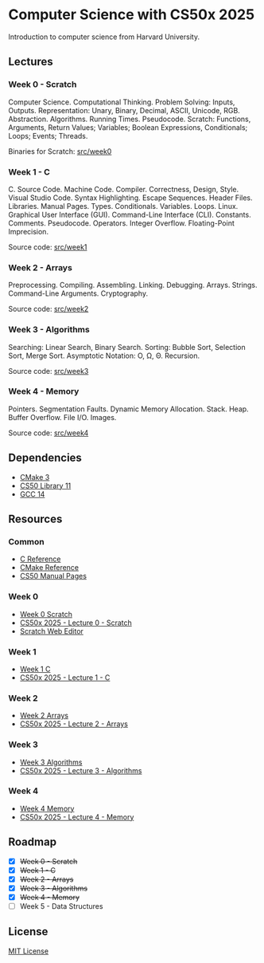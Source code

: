 # Computer Science with CS50x 2025

Introduction to computer science from Harvard University.

## Lectures

### Week 0 - Scratch

Computer Science. Computational Thinking. Problem Solving: Inputs, Outputs. Representation: Unary, Binary, Decimal, ASCII, Unicode, RGB. Abstraction. Algorithms. Running Times. Pseudocode. Scratch: Functions, Arguments, Return Values; Variables; Boolean Expressions, Conditionals; Loops; Events; Threads.

Binaries for Scratch: [src/week0](src/week0)

### Week 1 - C

C. Source Code. Machine Code. Compiler. Correctness, Design, Style. Visual Studio Code. Syntax Highlighting. Escape Sequences. Header Files. Libraries. Manual Pages. Types. Conditionals. Variables. Loops. Linux. Graphical User Interface (GUI). Command-Line Interface (CLI). Constants. Comments. Pseudocode. Operators. Integer Overflow. Floating-Point Imprecision.

Source code: [src/week1](src/week1)

### Week 2 - Arrays

Preprocessing. Compiling. Assembling. Linking. Debugging. Arrays. Strings. Command-Line Arguments. Cryptography.

Source code: [src/week2](src/week2)

### Week 3 - Algorithms

Searching: Linear Search, Binary Search. Sorting: Bubble Sort, Selection Sort, Merge Sort. Asymptotic Notation: O, Ω, Θ. Recursion.

Source code: [src/week3](src/week3)

### Week 4 - Memory

Pointers. Segmentation Faults. Dynamic Memory Allocation. Stack. Heap. Buffer Overflow. File I/O. Images.

Source code: [src/week4](src/week4)

## Dependencies

- [CMake 3](https://cmake.org/)
- [CS50 Library 11](https://github.com/cs50/libcs50)
- [GCC 14](https://gcc.gnu.org/)

## Resources

### Common

- [C Reference](https://en.cppreference.com/w/c/language)
- [CMake Reference](https://cmake.org/cmake/help/latest/)
- [CS50 Manual Pages](https://manual.cs50.io/)

### Week 0

- [Week 0 Scratch](https://cs50.harvard.edu/x/2025/weeks/0/)
- [CS50x 2025 - Lecture 0 - Scratch](https://www.youtube.com/watch?v=2WtPyqwTLKM)
- [Scratch Web Editor](https://scratch.mit.edu/projects/editor/)

### Week 1

- [Week 1 C](https://cs50.harvard.edu/x/2025/weeks/1/)
- [CS50x 2025 - Lecture 1 - C](https://www.youtube.com/watch?v=89cbCbWrM4U)

### Week 2

- [Week 2 Arrays](https://cs50.harvard.edu/x/2025/weeks/2/)
- [CS50x 2025 - Lecture 2 - Arrays](https://www.youtube.com/watch?v=Y8qnryVy5sQ)

### Week 3

- [Week 3 Algorithms](https://cs50.harvard.edu/x/2025/weeks/3/)
- [CS50x 2025 - Lecture 3 - Algorithms](https://www.youtube.com/watch?v=iCx3zwK8Ms8)

### Week 4

- [Week 4 Memory](https://cs50.harvard.edu/x/2025/weeks/4/)
- [CS50x 2025 - Lecture 4 - Memory](https://www.youtube.com/watch?v=kcRdFGbzR1I)

## Roadmap

- [x] ~~Week 0 - Scratch~~
- [x] ~~Week 1 - C~~
- [x] ~~Week 2 - Arrays~~
- [x] ~~Week 3 - Algorithms~~
- [x] ~~Week 4 - Memory~~
- [ ] Week 5 - Data Structures

## License

[MIT License](LICENSE.md)
